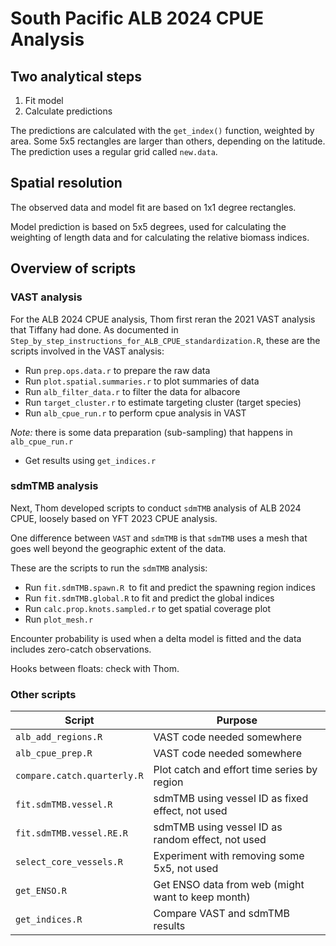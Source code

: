 # South Pacific ALB 2024 CPUE Analysis

## Two analytical steps

1. Fit model
2. Calculate predictions

The predictions are calculated with the `get_index()` function, weighted by
area. Some 5x5 rectangles are larger than others, depending on the latitude. The
prediction uses a regular grid called `new.data`.

## Spatial resolution

The observed data and model fit are based on 1x1 degree rectangles.

Model prediction is based on 5x5 degrees, used for calculating the weighting of
length data and for calculating the relative biomass indices.

## Overview of scripts

### VAST analysis

For the ALB 2024 CPUE analysis, Thom first reran the 2021 VAST analysis that
Tiffany had done. As documented in
`Step_by_step_instructions_for_ALB_CPUE_standardization.R`, these are the
scripts involved in the VAST analysis:

- Run `prep.ops.data.r` to prepare the raw data
- Run `plot.spatial.summaries.r` to plot summaries of data
- Run `alb_filter_data.r` to filter the data for albacore
- Run `target_cluster.r` to estimate targeting cluster (target species)
- Run `alb_cpue_run.r` to perform cpue analysis in VAST

*Note:* there is some data preparation (sub-sampling) that happens in
`alb_cpue_run.r`

- Get results using `get_indices.r`

### sdmTMB analysis

Next, Thom developed scripts to conduct `sdmTMB` analysis of ALB 2024 CPUE,
loosely based on YFT 2023 CPUE analysis.

One difference between `VAST` and `sdmTMB` is that `sdmTMB` uses a mesh that
goes well beyond the geographic extent of the data.

These are the scripts to run the `sdmTMB` analysis:

- Run `fit.sdmTMB.spawn.R `to fit and predict the spawning region indices
- Run `fit.sdmTMB.global.R` to fit and predict the global indices
- Run `calc.prop.knots.sampled.r` to get spatial coverage plot
- Run `plot_mesh.r`

Encounter probability is used when a delta model is fitted and the data includes
zero-catch observations.

Hooks between floats: check with Thom.

### Other scripts

Script                      | Purpose
--------------------------- | -------------------------------------------------
`alb_add_regions.R`         | VAST code needed somewhere
`alb_cpue_prep.R`           | VAST code needed somewhere
`compare.catch.quarterly.R` | Plot catch and effort time series by region
`fit.sdmTMB.vessel.R`       | sdmTMB using vessel ID as fixed effect, not used
`fit.sdmTMB.vessel.RE.R`    | sdmTMB using vessel ID as random effect, not used
`select_core_vessels.R`     | Experiment with removing some 5x5, not used
`get_ENSO.R`                | Get ENSO data from web (might want to keep month)
`get_indices.R`             | Compare VAST and sdmTMB results
